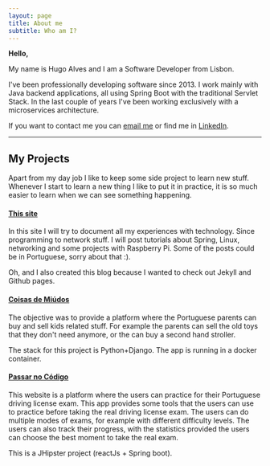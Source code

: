 ```yaml
---
layout: page
title: About me
subtitle: Who am I?
---
```


**Hello,**

My name is Hugo Alves and I am a Software Developer from Lisbon.

I've been professionally developing software since 2013. I work mainly with Java backend applications, all using Spring Boot with the traditional Servlet Stack. In the last couple of years I've been working exclusively with a microservices architecture.

If you want to contact me you can [email me](mailto:hugo.ma.alves@gmail.com) or find me in [LinkedIn](https://www.linkedin.com/in/hugo-alves/).

---

## My Projects

Apart from my day job I like to keep some side project to learn new stuff. Whenever I start to learn a new thing I like to put it in practice, it is so much easier to learn when we can see something happening.

#### [This site](#)

In this site I will try to document all my experiences with technology. Since programming to network stuff.
I will post tutorials about Spring, Linux, networking and some projects with Raspberry Pi. Some of the posts could be in Portuguese, sorry about that :).

Oh, and I also created this blog because I wanted to check out Jekyll and Github pages.

#### [Coisas de Miúdos](https://www.coisasdemiudos.pt)

The objective was to provide a platform where the Portuguese parents can buy and sell kids related stuff. For example the parents can sell the old toys that they don't need anymore, or the can buy a second hand stroller.

The stack for this project is Python+Django. The app is running in a docker container.


#### [Passar no Código](https://www.passarnocodigo.com/)

This website is a platform where the users can practice for their Portuguese driving license exam. This app provides some tools that the users can use to practice before taking the real driving license exam. The users can do multiple modes of exams, for example with different difficulty levels. The users can also track their progress, with the statistics provided the users can choose the best moment to take the real exam.

  This is a JHipster project (reactJs + Spring boot).
